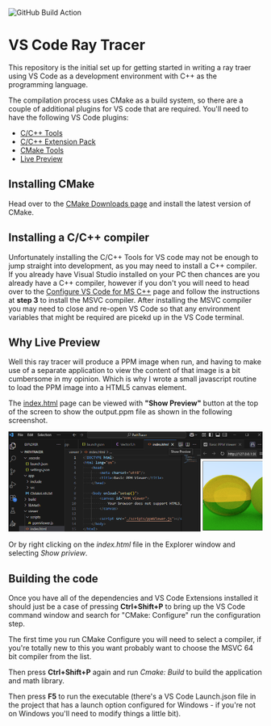 ![GitHub Build Action](https://github.com/JamieDStewart/vs_code_raytracer_setup/actions/workflows/cmake-multi-platform.yml/badge.svg)

# VS Code Ray Tracer

This repository is the initial set up for getting started in writing a ray traer using VS Code as a development environment with C++ as the programming language.

The compilation process uses CMake as a build system, so there are a couple of additional plugins for VS code that are required. 
You'll need to have the following VS Code plugins:
 - [C/C++ Tools](https://marketplace.visualstudio.com/items?itemName=ms-vscode.cpptools)
 - [C/C++ Extension Pack](https://marketplace.visualstudio.com/items?itemName=ms-vscode.cpptools-extension-pack)
 - [CMake Tools](https://marketplace.visualstudio.com/items?itemName=ms-vscode.cmake-tools)
 - [Live Preview](https://marketplace.visualstudio.com/items?itemName=ms-vscode.live-server)

## Installing CMake

Head over to the [CMake Downloads page](https://cmake.org/download/) and install the latest version of CMake. 

## Installing a C/C++ compiler

Unfortunately installing the C/C++ Tools for VS code may not be enough to jump straight into development, as you may need to install a C++ compiler. If you already have Visual Studio installed on your PC then chances are you already have a C++ compiler, however if you don't you will need to head over to the [Configure VS Code for MS C++](https://code.visualstudio.com/docs/cpp/config-msvc) page and follow the instructions at **step 3** to install the MSVC compiler.
After installing the MSVC compiler you may need to close and re-open VS Code so that any environment variables that might be required are picekd up in the VS Code terminal.


## Why Live Preview

Well this ray tracer will produce a PPM image when run, and having to make use of a separate application to view the content of that image is a bit cumbersome in my opinion. Which is why I wrote a small javascript routine to load the PPM image into a HTML5 canvas element. 

The [index.html](/viewer/index.html) page can be viewed with **"Show Preview"** button at the top of the screen to show the output.ppm file as shown in the following screenshot.

![Using Live Preview](./images/using_live_preview.png)

Or by right clicking on the *index.html* file in the Explorer window and selecting *Show priview*.

## Building the code

Once you have all of the dependencies and VS Code Extensions installed it should just be a case of pressing **Ctrl+Shift+P** to bring up the VS Code command window and search for "CMake: Configure" run the configuration step.

The first time you run CMake Configure you will need to select a compiler, if you're totally new to this you want probably want to choose the MSVC 64 bit compiler from the list. 

Then press **Ctrl+Shift+P** again and run *Cmake: Build* to build the application and math library.

Then press **F5** to run the executable (there's a VS Code Launch.json file in the project that has a launch option configured for Windows - if you're not on Windows you'll need to modify things a little bit).





